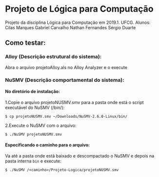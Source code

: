 # Projeto de Lógica para Computação
Projeto da disciplina Lógica para Computação em 2019.1. UFCG.
Alunos:
Cilas Marques
Gabriel Carvalho
Nathan Fernandes
Sérgio Duarte

## Como testar:
### Alloy (Descrição estrutural do sistema):

Abra o arquivo projetoAlloy.als no Alloy Analyzer e o execute

### NuSMV (Descrição comportamental do sistema):

#### No diretório de instalação:
1.Copie o arquivo projetoNUSMV.smv para a pasta onde está o script executável do NuSMV (/bin/):
``` 
$ cp projetoNUSMV.smv ~/Downloads/NuSMV-2.6.0-Linux/bin/
```
2.Execute o NuSMV com o arquivo:
```
$ ./NuSMV projetoNUSMV.smv
```
#### Especificando o caminho para o arquivo:

Va até a pasta onde está baixado e descompactado o NuSMV e depois na pasta interna ```bin``` e execute:
```
$ ./NuSMV /<caminho>/Projeto-Logica/projetoNUSMV.smv
```
